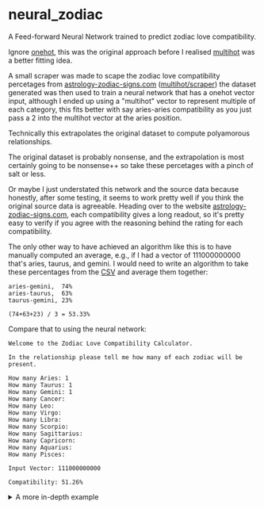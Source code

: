 # neural_zodiac
A Feed-forward Neural Network trained to predict zodiac love compatibility.

Ignore [onehot](/onehot), this was the original approach before I realised [multihot](/multihot) was a better fitting idea.

A small scraper was made to scape the zodiac love compatibility percetages from [astrology-zodiac-signs.com](https://www.astrology-zodiac-signs.com) ([multihot/scraper](multihot/scraper/scraper.php)) the dataset generated was then used to train a neural network that has a onehot vector input, although I ended up using a "multihot" vector to represent multiple of each category, this fits better with say aries-aries compatibility as you just pass a 2 into the multihot vector at the aries position.

Technically this extrapolates the original dataset to compute polyamorous relationships.

The original dataset is probably nonsense, and the extrapolation is most certainly going to be nonsense++ so take these percetages with a pinch of salt or less.

Or maybe I just understated this network and the source data because honestly, after some testing, it seems to work pretty well if you think the original source data is agreeable. Heading over to the website [astrology-zodiac-signs.com](https://www.astrology-zodiac-signs.com), each compatibility gives a long readout, so it's pretty easy to verify if you agree with the reasoning behind the rating for each compatibility.

The only other way to have achieved an algorithm like this is to have manually computed an average, e.g., if I had a vector of 111000000000 that's aries, taurus, and gemini. I would need to write an algorithm to take these percentages from the [CSV](https://github.com/jcwml/neural_zodiac/blob/main/multihot/scraper/zodiacs.csv) and average them together:
```
aries-gemini,  74%
aries-taurus,  63%
taurus-gemini, 23%

(74+63+23) / 3 = 53.33%
```

Compare that to using the neural network:
```
Welcome to the Zodiac Love Compatibility Calculator.

In the relationship please tell me how many of each zodiac will be present.

How many Aries: 1
How many Taurus: 1
How many Gemini: 1
How many Cancer: 
How many Leo: 
How many Virgo: 
How many Libra: 
How many Scorpio: 
How many Sagittarius: 
How many Capricorn: 
How many Aquarius: 
How many Pisces: 

Input Vector: 111000000000

Compatibility: 51.26%
```

<details>
    <summary>A more in-depth example</summary>
402010201001

4x Aries
2x Gemini
1x Leo
2x Libra
1x Sagittarius
1x Pisces

---

aries-gemini, 74%
aries-gemini, 74%
aries-gemini, 74%
aries-gemini, 74%

aries-gemini, 74%
aries-gemini, 74%
aries-gemini, 74%
aries-gemini, 74%

aries-gemini, 74%

aries-aries, 75%
aries-aries, 75%
aries-aries, 75%

aries-aries, 75%
aries-aries, 75%

aries-aries, 75%

aries-leo, 83%
aries-leo, 83%
aries-leo, 83%
aries-leo, 83%

aries-libra, 62%
aries-libra, 62%
aries-libra, 62%
aries-libra, 62%

aries-libra, 62%
aries-libra, 62%
aries-libra, 62%
aries-libra, 62%

aries-sagittarius, 87%
aries-sagittarius, 87%
aries-sagittarius, 87%
aries-sagittarius, 87%

aries-pisces, 29%
aries-pisces, 29%
aries-pisces, 29%
aries-pisces, 29%

gemini-leo, 82%
gemini-leo, 82%

gemini-libra, 78%
gemini-libra, 78%

gemini-libra, 78%
gemini-libra, 78%

gemini-sagittarius, 92%
gemini-sagittarius, 92%

gemini-pisces, 10%
gemini-pisces, 10%

leo-libra, 75%
leo-libra, 75%

leo-sagittarius, 75%

leo-pisces, 14%

libra-sagittarius, 71%
libra-sagittarius, 71%

sagittarius-pisces, 50%

(74*9) + (75*6) + (83*4) + (62*8) + (87*4) + (29*4) + (82*2) + (78*4) + (92*2) + (10*2) + (75*3) + 14 + (71*2) + 50 = 3519 
3519 / 52 = 67.67

---

Welcome to the Zodiac Love Compatibility Calculator.

In the relationship please tell me how many of each zodiac will be present.

How many Aries: 4
How many Taurus: 
How many Gemini: 2
How many Cancer: 
How many Leo: 1
How many Virgo: 
How many Libra: 2
How many Scorpio: 
How many Sagittarius: 1
How many Capricorn: 
How many Aquarius: 
How many Pisces: 1

Input Vector: 402010201001

Compatibility: 70.45%
</details>

